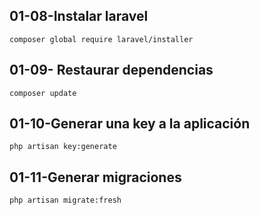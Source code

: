 
##	01-08-Instalar laravel

	composer global require laravel/installer
	

##	01-09- Restaurar dependencias  
	
	composer update

##	01-10-Generar una key a la aplicación 
	
	php artisan key:generate

##	01-11-Generar migraciones

    php artisan migrate:fresh